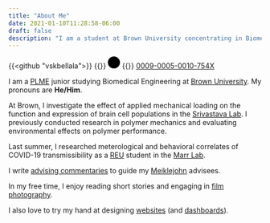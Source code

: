 ```yaml
---
title: "About Me"
date: 2021-01-10T11:28:58-06:00
draft: false
description: "I am a student at Brown University concentrating in Biomedical Engineering."
---
```

{{<github "vskbellala">}}
{{<rawhtml>}}
<svg version="1.1" id="Layer_1" xmlns="http://www.w3.org/2000/svg" xmlns:xlink="http://www.w3.org/1999/xlink" x="0px" y="0px" width = "24" height = "24" viewBox="0 0 256 256" class="icon invert-fill git" xml:space="preserve"><style type="text/css"> .st0{fill:var(--color-icon);} .st1{fill:var(--color-bg);}</style><path class="st0" d="M256,128c0,70.7-57.3,128-128,128C57.3,256,0,198.7,0,128C0,57.3,57.3,0,128,0C198.7,0,256,57.3,256,128z"/><g> <path class="st1" d="M86.3,186.2H70.9V79.1h15.4v48.4V186.2z"/> <path class="st1" d="M108.9,79.1h41.6c39.6,0,57,28.3,57,53.6c0,27.5-21.5,53.6-56.8,53.6h-41.8V79.1z M124.3,172.4h24.5 c34.9,0,42.9-26.5,42.9-39.7c0-21.5-13.7-39.7-43.7-39.7h-23.7V172.4z"/> <path class="st1" d="M88.7,56.8c0,5.5-4.5,10.1-10.1,10.1c-5.6,0-10.1-4.6-10.1-10.1c0-5.6,4.5-10.1,10.1-10.1 C84.2,46.7,88.7,51.3,88.7,56.8z"/></g></svg>
{{</rawhtml>}} [0009-0005-0010-754X](https://orcid.org/0009-0005-0010-754X)

I am a [PLME](https://plme.med.brown.edu/) junior studying Biomedical Engineering at [Brown University](https://www.brown.edu/). My pronouns are **He/Him**.

At Brown, I investigate the effect of applied mechanical loading on the function and expression of brain cell populations in the [Srivastava Lab](https://sites.brown.edu/srivastavalab/). I previously conducted research in polymer mechanics and evaluating environmental effects on polymer performance.

Last summer, I researched meterological and behavioral correlates of COVID-19 transmissibility as a [REU](https://www.schmalelab.spes.vt.edu/REU/home.html) student in the [Marr Lab](http://www.air.cee.vt.edu/).

I write [advising commentaries](/advising) to guide my [Meiklejohn](https://www.brown.edu/academics/college/advising/peer/) advisees.

In my free time, I enjoy reading short stories and engaging in [film photography](/photos).

I also love to try my hand at designing [websites](/projects/covid-visuals/) (and [dashboards](/projects/solar-charger)).